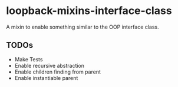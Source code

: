 # loopback-mixins-interface-class
A mixin to enable something similar to the OOP interface class.


## TODOs
* Make Tests
* Enable recursive abstraction
* Enable children finding from parent
* Enable instantiable parent
